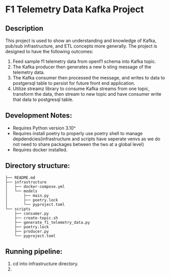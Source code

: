 # F1 Telemetry Data Kafka Project

## Description

This project is used to show an understanding and knowledge of Kafka, pub/sub infrastructure, and ETL concepts more generally.
The project is designed to have the following outcomes:

1. Feed sample f1 telemetry data from openf1 schema into Kafka topic.
2. The Kafka producer then generates a new b sting message of the telemetry data.
3. The Kafka consumer then processed the message, and writes to data to postgersql table to persist for future front end application.
4. Utilize streamz library to consume Kafka streams from one topic, transform the data, then stream to new topic and have consumer write that data to postgresql table.

## Development Notes:
- Requires Python version 3.10^
- Requires install poetry to properly use poetry shell to manage depdendcies(infrastructure and scripts have seperate venvs as we do not need to share packages between the two at a global level)
- Requires docker installed.

## Directory structure:
```
├── README.md
├── infrastructure
│   ├── docker-compose.yml
│   └── models
│       ├── main.py
│       ├── poetry.lock
│       └── pyproject.toml
└── scripts
    ├── consumer.py
    ├── create-topic.sh
    ├── generate_f1_telemetry_data.py
    ├── poetry.lock
    ├── producer.py
    └── pyproject.toml
```

## Running pipeline:

1. cd into infrastructure directory.
2. 
